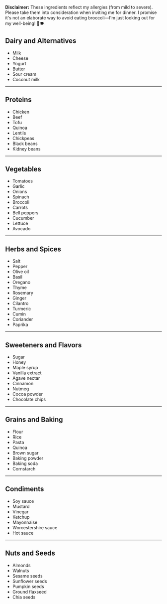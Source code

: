 **Disclaimer:** These ingredients reflect my allergies (from mild to severe). Please take them into consideration when inviting me for dinner. I promise it's not an elaborate way to avoid eating broccoli—I'm just looking out for my well-being! 🤣🍽️


## Dairy and Alternatives
- Milk
- Cheese
- Yogurt
- Butter
- Sour cream
- Coconut milk

---

## Proteins
- Chicken
- Beef
- Tofu
- Quinoa
- Lentils
- Chickpeas
- Black beans
- Kidney beans

---

## Vegetables
- Tomatoes
- Garlic
- Onions
- Spinach
- Broccoli
- Carrots
- Bell peppers
- Cucumber
- Lettuce
- Avocado

---

## Herbs and Spices
- Salt
- Pepper
- Olive oil
- Basil
- Oregano
- Thyme
- Rosemary
- Ginger
- Cilantro
- Turmeric
- Cumin
- Coriander
- Paprika

---

## Sweeteners and Flavors
- Sugar
- Honey
- Maple syrup
- Vanilla extract
- Agave nectar
- Cinnamon
- Nutmeg
- Cocoa powder
- Chocolate chips

---

## Grains and Baking
- Flour
- Rice
- Pasta
- Quinoa
- Brown sugar
- Baking powder
- Baking soda
- Cornstarch

---

## Condiments
- Soy sauce
- Mustard
- Vinegar
- Ketchup
- Mayonnaise
- Worcestershire sauce
- Hot sauce

---

## Nuts and Seeds
- Almonds
- Walnuts
- Sesame seeds
- Sunflower seeds
- Pumpkin seeds
- Ground flaxseed
- Chia seeds



